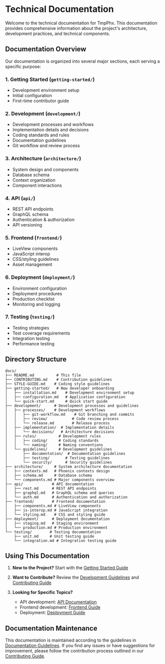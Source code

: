 # Technical Documentation

Welcome to the technical documentation for TmpPhx. This documentation provides comprehensive information about the project's architecture, development practices, and technical components.

## Documentation Overview

Our documentation is organized into several major sections, each serving a specific purpose:

### 1. Getting Started (`getting-started/`)
- Development environment setup
- Initial configuration
- First-time contributor guide

### 2. Development (`development/`)
- Development processes and workflows
- Implementation details and decisions
- Coding standards and rules
- Documentation guidelines
- Git workflow and review process

### 3. Architecture (`architecture/`)
- System design and components
- Database schema
- Context organization
- Component interactions

### 4. API (`api/`)
- REST API endpoints
- GraphQL schema
- Authentication & authorization
- API versioning

### 5. Frontend (`frontend/`)
- LiveView components
- JavaScript interop
- CSS/styling guidelines
- Asset management

### 6. Deployment (`deployment/`)
- Environment configuration
- Deployment procedures
- Production checklist
- Monitoring and logging

### 7. Testing (`testing/`)
- Testing strategies
- Test coverage requirements
- Integration testing
- Performance testing

## Directory Structure

```
docs/
├── README.md          # This file
├── CONTRIBUTING.md    # Contribution guidelines
├── STYLE-GUIDE.md    # Coding style guidelines
├── getting-started/   # New developer onboarding
│   ├── installation.md    # Development environment setup
│   ├── configuration.md   # Application configuration
│   └── quick-start.md     # Quick start guide
├── development/      # Development processes and guidelines
│   ├── processes/    # Development workflows
│   │   ├── git-workflow.md    # Git branching and commits
│   │   ├── review/           # Code review process
│   │   └── release.md        # Release process
│   ├── implementation/  # Implementation details
│   │   └── decisions/   # Architecture decisions
│   ├── rules/          # Development rules
│   │   ├── coding/     # Coding standards
│   │   └── naming/     # Naming conventions
│   └── guidelines/     # Development guidelines
│       ├── documentation/  # Documentation guidelines
│       ├── testing/       # Testing guidelines
│       └── security/      # Security guidelines
├── architecture/     # System architecture documentation
│   ├── contexts.md   # Phoenix contexts design
│   ├── schema.md     # Database schema
│   └── components.md # Major components overview
├── api/             # API documentation
│   ├── rest.md      # REST API endpoints
│   ├── graphql.md   # GraphQL schema and queries
│   └── auth.md      # Authentication and authorization
├── frontend/        # Frontend documentation
│   ├── components.md # LiveView components
│   ├── js-interop.md # JavaScript integration
│   └── styling.md    # CSS and styling guide
├── deployment/      # Deployment documentation
│   ├── staging.md   # Staging environment
│   └── production.md # Production environment
└── testing/        # Testing documentation
    ├── unit.md     # Unit testing guide
    └── integration.md # Integration testing guide
```

## Using This Documentation

1. **New to the Project?**
   Start with the [Getting Started Guide](getting-started/installation.md)

2. **Want to Contribute?**
   Review the [Development Guidelines](development/README.md) and [Contributing Guide](CONTRIBUTING.md)

3. **Looking for Specific Topics?**
   - API development: [API Documentation](api/README.md)
   - Frontend development: [Frontend Guide](frontend/README.md)
   - Deployment: [Deployment Guide](deployment/README.md)

## Documentation Maintenance

This documentation is maintained according to the guidelines in [Documentation Guidelines](development/guidelines/documentation/README.md). If you find any issues or have suggestions for improvement, please follow the contribution process outlined in our [Contributing Guide](CONTRIBUTING.md).
